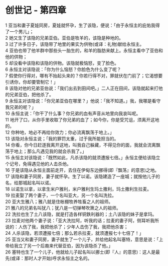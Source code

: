 # 创世记 - 第四章
  
 1 亚当和妻子夏娃同房，夏娃就怀孕，生了该隐，便说：「由于永恒主的庇佑我得了一个男儿」；  
 2 她又生了该隐的兄弟亚伯。亚伯是牧羊的，该隐是种地的。  
 3 过了许多日子，该隐带了地里的果实为供物(或译：礼物)献给永恒主。  
 4 亚伯也带了他羊群中那些头一胎生的，和羊的脂肪来献上。永恒主看中了亚伯和他的供物；  
 5 却没看中该隐和该隐的供物。该隐就极恼怒，变了脸色。  
 6 永恒主对该隐说：「你为什么恼怒？你脸色为什么变了呢？  
 7 假使你行得对，哪有不抬起头来的？你若行得不对，罪就伏在门前了；它渴想要引诱你，你却要管制它！」  
 8 该隐对他的兄弟亚伯说：「我们出去到田间吧。」二人正在田间，该隐就起来打他的兄弟亚伯，把他杀了。  
 9 永恒主对该隐说：「你兄弟亚伯在哪里？」他说：「我不知道。」我，我哪是看守我兄弟的呢？」  
 10 永恒主说：「你干了什么事？你兄弟的血有声音从地里向我哀叫呢。  
 11 地开了口，从你手里收取了你兄弟的血了；如今你，你是受咒诅，须离开这地的。  
 12 你种地，地必不再给你效力；你必流离飘荡于地上。」  
 13 该隐对永恒主说；「我的罪罚太重，过于我所能担当的。  
 14 你看，你今日赶逐我离开这地，叫我自己躲藏，不得见你的面，我就会流离飘荡于地上；那么凡遇见我的就会杀我了。」  
 15 永恒主对该隐说：「既然如此，凡杀该隐的就须遭报七倍。」永恒主便给该隐立个记号，免得遇见他的人击杀他。  
 16 于是该隐从永恒主面前走开，去住在伊甸东边挪得(即『飘荡』的意思)之地。  
 17 该隐和妻子同房，妻子就怀孕。生了以诺。该隐建造了一座城；就按他儿子的名，给那城起名叫以诺。  
 18 以诺生以拿，以拿生米户雅利，米户雅利生玛土撒利，玛土撒利生拉麦。  
 19 拉麦娶了两个妻子，一个名叫亚大，另一个名叫洗拉。  
 20 亚大生雅八；雅八就是住帐棚牧养牲畜之人的祖师。  
 21 雅八的兄弟名叫犹八；犹八是一切弹琴吹箫之人的祖师。  
 22 洗拉也生了土八该隐，就是打造各样铜鉄利器的；土八该隐的妹子是拿玛。  
 23 拉麦对他两个妻子说：「亚大洗拉阿，听我的话；拉麦的妻子阿，侧耳听我所说的：人伤了我，我把他杀了；少年人击伤了我，我把他杀害；  
 24 人杀该隐，若须遭报七倍；那么若杀拉麦，就须遭报七十七倍了！」  
 25 亚当又和妻子同房，妻子就生了一个儿子，并给他起名叫塞特，意思是说：「上帝给我立了另一个后裔来代替亚伯，因为该隐杀了他。」  
 26 塞特也生了一个儿子，他就给儿子起名叫以挪士(即『人』的意思)：这人是最先(或译：那时人才开始)呼求永恒主之名的。